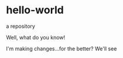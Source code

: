 # hello-world
a repository

Well, what do you know!

I'm making changes...for the better? We'll see
